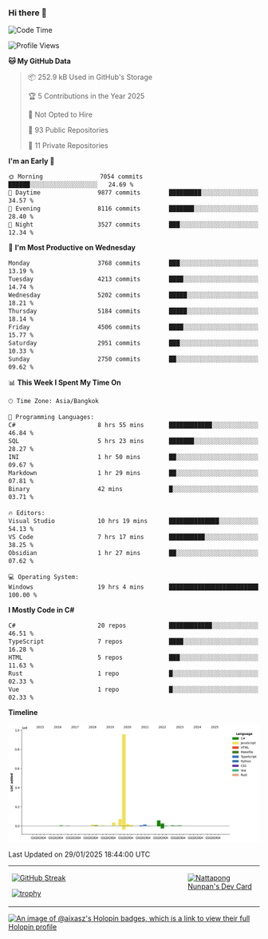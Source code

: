 ### Hi there 👋

<!--START_SECTION:waka-->
![Code Time](http://img.shields.io/badge/Code%20Time-2%2C113%20hrs%2020%20mins-blue)

![Profile Views](http://img.shields.io/badge/Profile%20Views-0-blue)

**🐱 My GitHub Data** 

> 📦 252.9 kB Used in GitHub's Storage 
 > 
> 🏆 5 Contributions in the Year 2025
 > 
> 🚫 Not Opted to Hire
 > 
> 📜 93 Public Repositories 
 > 
> 🔑 11 Private Repositories 
 > 
**I'm an Early 🐤** 

```text
🌞 Morning                7054 commits        ██████░░░░░░░░░░░░░░░░░░░   24.69 % 
🌆 Daytime                9877 commits        █████████░░░░░░░░░░░░░░░░   34.57 % 
🌃 Evening                8116 commits        ███████░░░░░░░░░░░░░░░░░░   28.40 % 
🌙 Night                  3527 commits        ███░░░░░░░░░░░░░░░░░░░░░░   12.34 % 
```
📅 **I'm Most Productive on Wednesday** 

```text
Monday                   3768 commits        ███░░░░░░░░░░░░░░░░░░░░░░   13.19 % 
Tuesday                  4213 commits        ████░░░░░░░░░░░░░░░░░░░░░   14.74 % 
Wednesday                5202 commits        █████░░░░░░░░░░░░░░░░░░░░   18.21 % 
Thursday                 5184 commits        █████░░░░░░░░░░░░░░░░░░░░   18.14 % 
Friday                   4506 commits        ████░░░░░░░░░░░░░░░░░░░░░   15.77 % 
Saturday                 2951 commits        ███░░░░░░░░░░░░░░░░░░░░░░   10.33 % 
Sunday                   2750 commits        ██░░░░░░░░░░░░░░░░░░░░░░░   09.62 % 
```


📊 **This Week I Spent My Time On** 

```text
🕑︎ Time Zone: Asia/Bangkok

💬 Programming Languages: 
C#                       8 hrs 55 mins       ████████████░░░░░░░░░░░░░   46.84 % 
SQL                      5 hrs 23 mins       ███████░░░░░░░░░░░░░░░░░░   28.27 % 
INI                      1 hr 50 mins        ██░░░░░░░░░░░░░░░░░░░░░░░   09.67 % 
Markdown                 1 hr 29 mins        ██░░░░░░░░░░░░░░░░░░░░░░░   07.81 % 
Binary                   42 mins             █░░░░░░░░░░░░░░░░░░░░░░░░   03.71 % 

🔥 Editors: 
Visual Studio            10 hrs 19 mins      ██████████████░░░░░░░░░░░   54.13 % 
VS Code                  7 hrs 17 mins       ██████████░░░░░░░░░░░░░░░   38.25 % 
Obsidian                 1 hr 27 mins        ██░░░░░░░░░░░░░░░░░░░░░░░   07.62 % 

💻 Operating System: 
Windows                  19 hrs 4 mins       █████████████████████████   100.00 % 
```

**I Mostly Code in C#** 

```text
C#                       20 repos            ████████████░░░░░░░░░░░░░   46.51 % 
TypeScript               7 repos             ████░░░░░░░░░░░░░░░░░░░░░   16.28 % 
HTML                     5 repos             ███░░░░░░░░░░░░░░░░░░░░░░   11.63 % 
Rust                     1 repo              █░░░░░░░░░░░░░░░░░░░░░░░░   02.33 % 
Vue                      1 repo              █░░░░░░░░░░░░░░░░░░░░░░░░   02.33 % 
```



**Timeline**

![Lines of Code chart](https://raw.githubusercontent.com/aixasz/aixasz/main/assets/bar_graph.png)


 Last Updated on 29/01/2025 18:44:00 UTC
<!--END_SECTION:waka-->

<table>
<tr>
<td width="70%" valign="top">
 
 [![GitHub Streak](http://github-readme-streak-stats.herokuapp.com?user=aixasz&theme=github-dark&hide_border=true&date_format=%5BY%20%5DM%20j)](https://git.io/streak-stats)

 [![trophy](https://github-profile-trophy.vercel.app/?username=aixasz&theme=onedark)](https://github.com/ryo-ma/github-profile-trophy)
 </td>
<td width="30%" valign="top">
 
<a href="https://app.daily.dev/aixasz"><img src="https://api.daily.dev/devcards/403207936e6547c9a85ea449e9f3abe8.png?r=re8" alt="Nattapong Nunpan's Dev Card"/></a>

 </td>
</tr>
</table>

[![An image of @aixasz's Holopin badges, which is a link to view their full Holopin profile](https://holopin.me/aixasz)](https://holopin.io/@aixasz)
 
